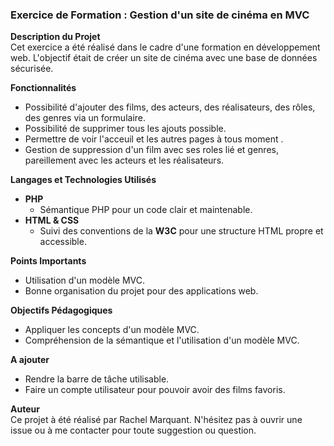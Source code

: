 ### Exercice de Formation : Gestion d'un site de cinéma en MVC

**Description du Projet**  
Cet exercice a été réalisé dans le cadre d'une formation en développement web. 
L'objectif était de créer un site de cinéma avec une base de données sécurisée.

**Fonctionnalités**
* Possibilité d'ajouter des films, des acteurs, des réalisateurs, des rôles, des genres via un formulaire.
* Possibilité de supprimer tous les ajouts possible.
* Permettre de voir l'acceuil et les autres pages à tous moment .
* Gestion de suppression d'un film avec ses roles lié et genres, pareillement avec les acteurs et les réalisateurs.

**Langages et Technologies Utilisés**
*  **PHP**
   * Sémantique PHP pour un code clair et maintenable.
* **HTML & CSS**
   * Suivi des conventions de la **W3C** pour une structure HTML propre et accessible.

**Points Importants**
* Utilisation d'un modèle MVC.
* Bonne organisation du projet pour des applications web.
  
**Objectifs Pédagogiques**
* Appliquer les concepts d'un modèle MVC.
* Compréhension de la sémantique et l'utilisation d'un modèle MVC.
  
**A ajouter**
* Rendre la barre de tâche utilisable.
* Faire un compte utilisateur pour pouvoir avoir des films favoris.
  
**Auteur**  
Ce projet à été réalisé par Rachel Marquant.
N'hésitez pas à ouvrir une issue ou à me contacter pour toute suggestion ou question.
